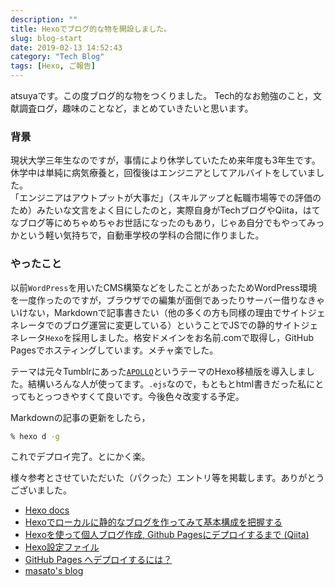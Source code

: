```yaml
---
description: ""
title: Hexoでブログ的な物を開設しました。
slug: blog-start
date: 2019-02-13 14:52:43
category: "Tech Blog"
tags: [Hexo, ご報告]
---
```


atsuyaです。この度ブログ的な物をつくりました。
Tech的なお勉強のこと，文献調査ログ，趣味のことなど，まとめていきたいと思います。

<!-- more -->

### 背景

現状大学三年生なのですが，事情により休学していたため来年度も3年生です。  
休学中は単純に病気療養と，回復後はエンジニアとしてアルバイトをしていました。  
「エンジニアはアウトプットが大事だ」（スキルアップと転職市場等での評価のため）みたいな文言をよく目にしたのと，実際自身がTechブログやQiita，はてなブログ等にめちゃめちゃお世話になったのもあり，じゃあ自分でもやってみっかという軽い気持ちで，自動車学校の学科の合間に作りました。

### やったこと

以前`WordPress`を用いたCMS構築などをしたことがあったためWordPress環境を一度作ったのですが，ブラウザでの編集が面倒であったりサーバー借りなきゃいけない，Markdownで記事書きたい（他の多くの方も同様の理由でサイトジェネレータでのブログ運営に変更している）ということでJSでの静的サイトジェネレータ`Hexo`を採用しました。格安ドメインをお名前.comで取得し，GitHub Pagesでホスティングしています。メチャ楽でした。  

テーマは元々Tumblrにあった[`APOLLO`](http://sanographix.github.io/tumblr/apollo/)というテーマのHexo移植版を導入しました。結構いろんな人が使ってます。`.ejs`なので，もともとhtml書きだった私にとってもとっつきやすくて良いです。今後色々改変する予定。

Markdownの記事の更新をしたら，

```bash
% hexo d -g
```

これでデプロイ完了。とにかく楽。


様々参考とさせていただいた（パクった）エントリ等を掲載します。ありがとうございました。

- [Hexo docs](https://hexo.io/docs/setup)
- [Hexoでローカルに静的なブログを作ってみて基本構成を把握する](https://tech.qookie.jp/posts/info-hexo-local/)
- [Hexoを使って個人ブログ作成, Github Pagesにデプロイするまで (Qiita)](https://qiita.com/wawawa/items/1a2f174fb29c35302543)
- [Hexo設定ファイル](http://hatobane.github.io/hexo/Hexo-config/)
- [GitHub Pages へデプロイするには？](https://ja.nuxtjs.org/faq/github-pages/)
- [masato's blog](http://masato.github.io/)
